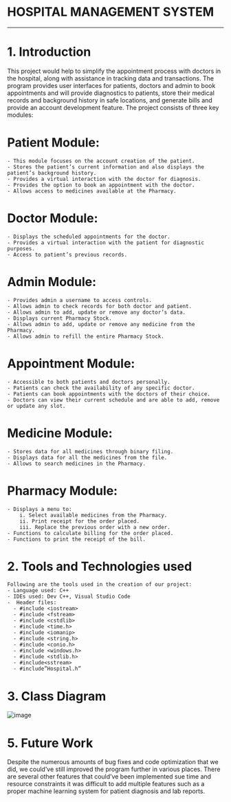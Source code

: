 # HOSPITAL MANAGEMENT SYSTEM
__________________________________________________________________________________________________________________________________________________________________________________________________________________

# 1. Introduction
This project would help to simplify the appointment process with doctors in the hospital, along with assistance in tracking data and transactions. The program provides user interfaces for patients, doctors and admin to book appointments and will provide diagnostics to patients, store their medical records and background history in safe locations, and generate bills and provide an account development feature.
The project consists of three key modules:

  # Patient Module:
    - This module focuses on the account creation of the patient.
    - Stores the patient’s current information and also displays the patient’s background history.
    - Provides a virtual interaction with the doctor for diagnosis.
    - Provides the option to book an appointment with the doctor.
    - Allows access to medicines available at the Pharmacy.

  # Doctor Module:
    - Displays the scheduled appointments for the doctor.
    - Provides a virtual interaction with the patient for diagnostic purposes.
    - Access to patient’s previous records.
  
  # Admin Module:
    - Provides admin a username to access controls.
    - Allows admin to check records for both doctor and patient.
    - Allows admin to add, update or remove any doctor’s data.
    - Displays current Pharmacy Stock.
    - Allows admin to add, update or remove any medicine from the Pharmacy.
    - Allows admin to refill the entire Pharmacy Stock.
  
  # Appointment Module:
    - Accessible to both patients and doctors personally.
    - Patients can check the availability of any specific doctor.
    - Patients can book appointments with the doctors of their choice.
    - Doctors can view their current schedule and are able to add, remove or update any slot.

  # Medicine Module:
    - Stores data for all medicines through binary filing.
    - Displays data for all the medicines from the file.
    - Allows to search medicines in the Pharmacy.
  
  # Pharmacy Module:
    - Displays a menu to:
        i. Select available medicines from the Pharmacy.
        ii. Print receipt for the order placed.
        iii. Replace the previous order with a new order.
    - Functions to calculate billing for the order placed.
    - Functions to print the receipt of the bill.


# 2. Tools and Technologies used
    Following are the tools used in the creation of our project:
    - Language used: C++
    - IDEs used: Dev C++, Visual Studio Code
    -  Header files:
      - #include <iostream>
      - #include <fstream>
      - #include <cstdlib>
      - #include <time.h>
      - #include <iomanip>
      - #include <string.h>
      - #include <conio.h>
      - #include <windows.h>
      - #include <stdlib.h>
      - #include<sstream>
      - #include”Hospital.h”


# 3. Class Diagram

![image](https://github.com/Hassanj34/Hospital-Management-System/assets/96651621/886272de-92b4-411a-9a15-662451d37109)

# 5. Future Work
Despite the numerous amounts of bug fixes and code optimization that we did, we could’ve still improved the program further in various places. There are several other features that could’ve been implemented sue time and resource constraints it was difficult to add multiple features such as a proper machine learning system for patient diagnosis and lab reports.
